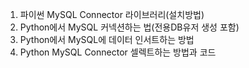 1. 파이썬 MySQL Connector 라이브러리(설치방법)
2. Python에서 MySQL 커넥션하는 법(전용DB유저 생성 포함)
3. Python에서 MySQL에 데이터 인서트하는 방법
4. Python MySQL Connector 셀렉트하는 방법과 코드
